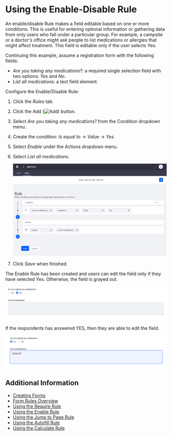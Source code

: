 # Using the Enable-Disable Rule

An enable/disable Rule makes a field editable based on one or more conditions. This is useful for entering optional information or gathering data from only users who fall under a particular group. For example, a campsite or a doctor's office might ask people to list medications or allergies that might affect treatment. This field is editable only if the user selects Yes.

Continuing this example, assume a registration form with the following fields:

* _Are you taking any medications?_: a required single selection field with two options: _Yes_ and _No_.
* _List all medications_: a text field element.

Configure the Enable/Disable Rule:

1. Click the _Rules_ tab.
1. Click the Add (![Add](../../../../../images/icon-add.png)) button.
1. Select _Are you taking any medications?_ from the Condition dropdown menu.
1. Create the condition: _Is equal to_ &rarr; _Value_ &rarr; _Yes_.
1. Select _Enable_ under the Actions dropdown menu.
1. Select _List all medications_.

    ![Create the enable-disable rule based on the condition.](./using-the-enable-disable-rule/images/01.png)

1. Click _Save_ when finished.

The Enable Rule has been created and users can edit the field only if they have selected Yes. Otherwise, the field is grayed out.

![If users select no, the field is disabled.](./using-the-enable-disable-rule/images/02.png)

If the respondents has answered YES, then they are able to edit the field.

![If users select yes, the field is enabled.](./using-the-enable-disable-rule/images/03.png)

## Additional Information

* [Creating Forms](../../creating-forms.md)
* [Form Rules Overview](./form-rules-overview.md)
* [Using the Require Rule](./using-the-require-rule.md)
* [Using the Enable Rule](./using-the-enable-disable-rule.md)
* [Using the Jump to Page Rule](./using-the-jump-to-page-rule.md)
* [Using the Autofill Rule](./using-the-autofill-rule.md)
* [Using the Calculate Rule](./using-the-calculate-rule.md)
